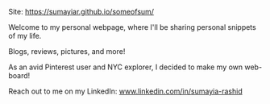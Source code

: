 Site: https://sumayiar.github.io/someofsum/

Welcome to my personal webpage, where I'll be sharing personal snippets of my life.

Blogs, reviews, pictures, and more!

As an avid Pinterest user and NYC explorer, I decided to make my own web-board!

Reach out to me on my LinkedIn: www.linkedin.com/in/sumayia-rashid
